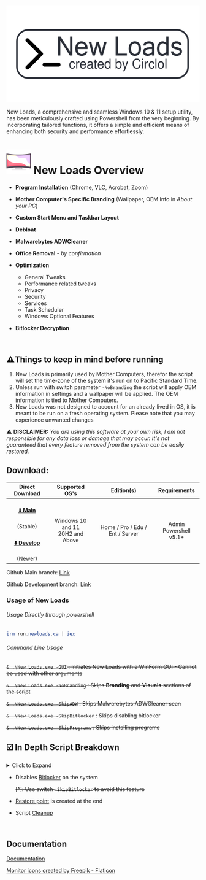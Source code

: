 # 



![Logo](https://github.com/circlol/newload/raw/main/assets/icons/newloads-github.png)

New Loads, a comprehensive and seamless Windows 10 & 11 setup utility, has been meticulously crafted using Powershell from the very beginning. By incorporating tailored functions, it offers a simple and efficient means of enhancing both security and performance effortlessly.

# ![](https://raw.githubusercontent.com/circlol/newload/main/icon/curved-monitor_result%2064x64.png) **New Loads Overview**

- **Program Installation** (Chrome, VLC, Acrobat, Zoom)

- **Mother Computer's Specific Branding** (Wallpaper, OEM Info in *_About your PC_*)

- **Custom Start Menu and Taskbar Layout**

- **Debloat**

- **Malwarebytes ADWCleaner**

- **Office Removal** - _by confirmation_

- **Optimization**

  - General Tweaks
  - Performance related tweaks
  - Privacy
  - Security
  - Services
  - Task Scheduler
  - Windows Optional Features 

- **Bitlocker Decryption**

​	 



<h2>⚠️Things to keep in mind before running</h2>

1. New Loads is primarily used by Mother Computers, therefor the script will set the time-zone of the system it's run on to Pacific Standard Time.
2. Unless run with switch parameter `-NoBranding` the script will apply OEM information in settings and a wallpaper will be applied. The OEM information is tied to Mother Computers.
3. New Loads was not designed to account for an already lived in OS, it is meant to be run on a fresh operating system. Please note that you may experience unwanted changes

⚠️ **DISCLAIMER:** _You are using this software at your own risk, I am not responsible for any data loss or damage that may occur. It's not guaranteed that every feature removed from the system can be easily restored._



<h2>Download: </h2>

<div align="center">
  <table>
    <thead align="center">
      <tr>
        <th>Direct Download</th>
        <th>Supported OS's</th>
        <th>Edition(s)</th>
        <th>Requirements</th>
      </tr>
    </thead>
    <tbody align="center">
      <tr>
        <td>
            <h4><a href="https://github.com/circlol/newload/raw/main/exe/newloads.exe">⬇️ Main</a></h4>(Stable)
        </td>
        <td rowspan="2">Windows 10 and 11<br> 20H2 and Above</td>
        <td rowspan="2">Home / Pro / Edu / Ent / Server </td>
        <td rowspan="2">Admin<br>Powershell v5.1+<br></td>
      </tr>
      <tr>
        <td>
            <h4><a href="https://github.com/circlol/newloadsTesting/raw/main/exe/newloads.exe">⬇️ Develop</a></h4>(Newer)
        </td>
      </tr>
    </tbody>
  </table>
</div>




Github Main branch: [Link](https://github.com/circlol/newload)

Github Development branch: [Link](https://github.com/circlol/newloadsTesting) 



### Usage of New Loads


<h6>Usage Directly through powershell</h6>

```powershell
irm run.newloads.ca | iex
```

<h6>Command Line Usage</h6>

~~`& .\New Loads.exe -GUI` : Initiates New Loads with a WinForm GUI - Cannot be used with other arguments~~

~~`& .\New Loads.exe -NoBranding` : Skips **Branding** and **Visuals** sections of the script~~

~~`& .\New Loads.exe -SkipADW` : Skips Malwarebytes ADWCleaner scan~~

~~`& .\New Loads.exe -SkipBitlocker` : Skips disabling bitlocker~~

~~`& .\New Loads.exe -SkipPrograms` : Skips installing programs~~



<h2>☑️ In Depth Script Breakdown</h2>

<details>
  <summary>Click to Expand</summary>

- Start-Bootup checks requirements and sets execution policy
- All Variables are imported from function Import-Variables
- [Assets](https://github.com/circlol/newloadsTesting/blob/48d061e9e1352ad0cebe9d7b2dc0dbbcc0f20514/exe/New%20Loads.ps1#L669) are acquired and imported
- [Get-Programs](https://github.com/circlol/newloadsTesting/blob/73f06a02cbc738639a279486f7dbbbc2c3e039ce/lib/scripts/Programs.psm1#L1) downloads Google Chrome, VLC Media Player, Acrobat Reader, and Zoom
- ~~[^]: Use -SkipPrograms to skip installing these apps.~~
- [^]: Also installs H.265 Codec from Device Manufacturer and UBlock Origin into Chrome
- [Set-Visuals](https://github.com/circlol/newloadsTesting/blob/48d061e9e1352ad0cebe9d7b2dc0dbbcc0f20514/lib/scripts/Visuals.psm1#L1) applies a wallpaper, sets to stretch and changes system to light mode
- [Set-Branding](https://github.com/circlol/newloadsTesting/blob/48d061e9e1352ad0cebe9d7b2dc0dbbcc0f20514/lib/scripts/Branding.psm1#L1) sets Mother Computer's support info     _Seen in Settings -> About Your PC_
- [Set-StartMenu](https://github.com/circlol/newloadsTesting/blob/48d061e9e1352ad0cebe9d7b2dc0dbbcc0f20514/lib/scripts/StartMenu.psm1#L1) applies a taskbar layout then a  custom start menu layout in 11 and clears pinned tiles in 10. 
- [Debloat](https://github.com/circlol/newloadsTesting/blob/48d061e9e1352ad0cebe9d7b2dc0dbbcc0f20514/lib/scripts/Debloat.psm1#L1) checks common Win32 Programs, UWP bloat, Start Menu Ads (Internet Shortcuts) and removes them

- <details>
    <summary>Click to Expand for a list of Debloat Apps</summary>
  ###### _To make suggestions submit a change or send an email to newloads@shaw.ca_


  ```powershell
  #        Win32
  "Avast"
  "ExpressVPN"
  "McAfee"
  "Norton"
  "WildTangent Games"
  
  #        Internet Shortcuts
  "Adobe Offers"
  "Amazon"
  "Booking.com"
  "ExpressVPN"
  "Forge Of Empires"
  "*Free Trials*"
  "Planet9 Link"
  "Utomik"
  
  #        UWP
  # Microsoft Applications
  "Microsoft.549981C3F5F10"                   			# Cortana
  "Microsoft.3DBuilder"                       			# 3D Builder
  "Microsoft.Appconnector"                    			# App Connector
  "Microsoft.BingFinance"                     			# Finance
  "Microsoft.BingFoodAndDrink"                			# Food And Drink
  "Microsoft.BingHealthAndFitness"            			# Health And Fitness
  "Microsoft.BingNews"                        			# News
  "Microsoft.BingSports"                      			# Sports
  "Microsoft.BingTranslator"                  			# Translator
  "Microsoft.BingTravel"                      			# Travel
  "Microsoft.BingWeather"                     			# Weather
  "Microsoft.CommsPhone"                      			# Your Phone
  "Microsoft.ConnectivityStore"               			# Connectivity Store
  "Microsoft.Messaging"                       			# Messaging
  "Microsoft.Microsoft3DViewer"               			# 3D Viewer
  "Microsoft.MicrosoftOfficeHub"              			# Office
  "Microsoft.MicrosoftPowerBIForWindows"      			# Power Automate
  "Microsoft.MicrosoftSolitaireCollection"    			# MS Solitaire
  "Microsoft.MinecraftEducationEdition"       			# Minecraft Education Edition for Windows 10
  "Microsoft.MinecraftUWP"                    			# Minecraft
  "Microsoft.MixedReality.Portal"             			# Mixed Reality Portal
  "Microsoft.Office.Hub"                     	 			# Office Hub
  "Microsoft.Office.Lens"                     			# Office Lens
  "Microsoft.Office.OneNote"                  			# Office One Note
  "Microsoft.Office.Sway"                     			# Office Sway
  "Microsoft.OneConnect"                     				# OneConnect
  "Microsoft.People"                          			# People
  "Microsoft.SkypeApp"                        			# Skype
  "MicrosoftTeams"                            			# Teams / Preview
  "Microsoft.Todos"                           			# To Do
  "Microsoft.Wallet"                          			# Wallet
  "Microsoft.Whiteboard"                      			# Microsoft Whiteboard
  "Microsoft.WindowsPhone"                    			# Your Phone Alternate
  "Microsoft.WindowsReadingList"              			# Reading List
  "Microsoft.ZuneMusic"                       			# Groove Music 
  "Microsoft.ZuneVideo"                       			# Movies & TV
  #          3rd party Apps
  "*AdobePhotoshopExpress*"                   			# Adobe Photoshop Express
  "AdobeSystemsIncorporated.AdobeLightroom"   			# Adobe Lightroom
  "AdobeSystemsIncorporated.AdobeCreativeCloudExpress"    # Adobe Creative Cloud Express
  "AdobeSystemsIncorporated.AdobeExpress"    				# Adobe Creative Cloud Express
  "*Amazon.com.Amazon*"                       			# Amazon
  "AmazonVideo.PrimeVideo"                    			# Amazon Prime Video
  "57540AMZNMobileLLC.AmazonAlexa"            			# Amazon Alexa
  "*BubbleWitch3Saga*"                        			# Bubble Witch 3 Saga
  "*CandyCrush*"                              			# Candy Crush
  "Clipchamp.Clipchamp"                       			# Clip Champ
  "*DisneyMagicKingdoms*"                     			# Disney Magic Kingdom
  "Disney.37853FC22B2CE"                      			# Disney Plus
  "*Disney*"                                  			# Disney Plus
  "*Dolby*"                                   			# Dolby Products (Like Atmos)
  "*DropboxOEM*"                              			# Dropbox
  "Evernote.Evernote"                         			# Evernote
  "*ExpressVPN*"                              			# ExpressVPN
  "*Facebook*"                                			# Facebook
  "*Flipboard*"                               			# Flipboard
  "*Hulu*"                                    			# Hulu
  "*Instagram*"                               			# Instagram
  "*McAfee*"                                  			# McAfee
  "5A894077.McAfeeSecurity"                   			# McAfee Security
  "4DF9E0F8.Netflix"                          			# Netflix
  "*PicsArt-PhotoStudio*"                     			# PhotoStudio
  "*Pinterest*"                               			# Pinterest
  "142F4566A.147190D3DE79"                    			# Pinterest
  "1424566A.147190DF3DE79"                    			# Pinterest
  "SpotifyAB.SpotifyMusic"                    			# Spotify
  "*Twitter*"                                 			# Twitter
  "*TikTok*"                                  			# TikTok
  "5319275A.WhatsAppDesktop"                  			# WhatsApp
  
  #         Acer OEM Bloat
  "AcerIncorporated.AcerRegistration"         			# Acer Registration
  "AcerIncorporated.QuickAccess"              			# Acer Quick Access
  "AcerIncorporated.UserExperienceImprovementProgram"     # Acer User Experience Improvement Program
  "AcerIncorporated.AcerCollectionS"          			# Acer Collections 
  
  #         HP Bloat
  "AD2F1837.HPPrivacySettings"                			# HP Privacy Settings
  "AD2F1837.HPInc.EnergyStar"                 			# Energy Star
  "AD2F1837.HPAudioCenter"                    			# HP Audio Center
  
  #         Common HP & Acer Bloat
  "CyberLinkCorp.ac.PowerDirectorforacerDesktop"          # CyberLink Power Director for Acer
  "CorelCorporation.PaintShopPro"                         # Coral Paint Shop Pro
  "26720RandomSaladGamesLLC.HeartsDeluxe"                 # Hearts Deluxe
  "26720RandomSaladGamesLLC.SimpleSolitaire"              # Simple Solitaire
  "26720RandomSaladGamesLLC.SimpleMahjong"                # Simple Mahjong
  "26720RandomSaladGamesLLC.Spades"                       # Spades
  ```

  </details>

- [Get-Office](https://github.com/circlol/newloadsTesting/blob/48d061e9e1352ad0cebe9d7b2dc0dbbcc0f20514/lib/scripts/Office.psm1#L1) checks for any installed version of Office and prompts user for removal

  [^]: Uses Microsoft SaRACmd to remove Office

- [General tweaks](https://github.com/circlol/newloadsTesting/blob/48d061e9e1352ad0cebe9d7b2dc0dbbcc0f20514/lib/scripts/GeneralTweaks.psm1#L1) does things like removes chat, cortana from the taskbar, changes search into an icon, expands explorer ribbon, enables compact view, ect. General Tweaks

- [Performance tweaks](https://github.com/circlol/newloadsTesting/blob/48d061e9e1352ad0cebe9d7b2dc0dbbcc0f20514/lib/scripts/Performance.psm1#L1) sets a few things to the max, for example games/multimedia usage set to 100%, enables hardware accelerated gpu scheduling, and more.

- [Privacy tweaks](https://github.com/circlol/newloadsTesting/blob/48d061e9e1352ad0cebe9d7b2dc0dbbcc0f20514/lib/scripts/Privacy.psm1#L2) disables a surprisingly large amount of tracking and telemetry.

- [Security tweaks](https://github.com/circlol/newloadsTesting/blob/48d061e9e1352ad0cebe9d7b2dc0dbbcc0f20514/lib/scripts/Security.psm1#L2) applies various patches and exploit protections

- [Services](https://github.com/circlol/newloadsTesting/blob/48d061e9e1352ad0cebe9d7b2dc0dbbcc0f20514/lib/scripts/Services.psm1#L1C10-L1C18) are optimized - listed below are all the services that are disabled

  <details>
    <summary>Click to Expand for a list of Disabled Services</summary>

  ​      _To make suggestions submit a change or send an email to newloads@shaw.ca_

​		Disabled

  ```powershell
  "DiagTrack"			# DEFAULT: Automatic | Connected User Experiences and Telemetry
  "diagnosticshub.standardcollector.service"  # DEFAULT: Manual | Microsoft (R) Diagnostics Hub Standard Collector Service  Application Protocol (WAP)
  "GraphicsPerfSvc"   # DEFAULT: Manual    | Graphics performance monitor service
  "HomeGroupListener" # NOT FOUND (Win 10+)| HomeGroup Listener
  "HomeGroupProvider" # NOT FOUND (Win 10+)| HomeGroup Provider
  "lfsvc"         # DEFAULT: Manual    | Geolocation Service
  "MapsBroker"    # DEFAULT: Automatic | Downloaded Maps Manager
  "PcaSvc"        # DEFAULT: Automatic | Program Compatibility Assistant (PCA)
  "RemoteAccess"  # DEFAULT: Disabled  | Routing and Remote Access
  "RemoteRegistry"# DEFAULT: Disabled  | Remote Registry
  "RetailDemo"    # DEFAULT: Manual    | The Retail Demo Service controls device activity while the device is in retail demo mode.
  "TrkWks"        # DEFAULT: Automatic | Distributed Link Tracking Client
  "WSearch"       # DEFAULT: Automatic | Windows Search (100% Disk usage on HDDs)
  "NPSMSvc_df772"
  "LanmanServer"	
  ```

​		Manual

  ```powershell
  "BITS"                           # DEFAULT: Manual    | Background Intelligent Transfer Service
  "BDESVC"                         # DEFAULT: Manual    | BItLocker Drive Encryption Service
  "edgeupdate"                     # DEFAULT: Automatic | Microsoft Edge Update Service
  "edgeupdatem"                    # DEFAULT: Manual    | Microsoft Edge Update Service²
  "FontCache"                      # DEFAULT: Automatic | Windows Font Cache
  "iphlpsvc"                       # DEFAULT: Automatic | IP Helper Service (IPv6 (6to4, ISATAP, Port Proxy and Teredo) and IP-HTTPS)
  "lmhosts"                        # DEFAULT: Manual    | TCP/IP NetBIOS Helper
  "ndu"                            # DEFAULT: Automatic | Windows Network Data Usage Monitoring Driver (Shows network usage per-process on Task Manager)
  "PhoneSvc"                       # DEFAULT: Manual    | Phone Service (Manages the telephony state on the device)
  "SCardSvr"                       # DEFAULT: Manual    | Smart Card Service
  "SharedAccess"                   # DEFAULT: Manual    | Internet Connection Sharing (ICS)
  "stisvc"                         # DEFAULT: Automatic | Windows Image Acquisition (WIA) Service
  "WbioSrvc"                       # DEFAULT: Manual    | Windows Biometric Service (required for Fingerprint reader / Facial detection)
  "Wecsvc"                         # DEFAULT: Manual    | Windows Event Collector Service
  "WerSvc"                         # DEFAULT: Manual    | Windows Error Reporting Service
  "wisvc"                          # DEFAULT: Manual    | Windows Insider Program Service
  "WMPNetworkSvc"                  # DEFAULT: Manual    | Windows Media Player Network Sharing Service
  "WpnService"                     # DEFAULT: Automatic | Windows Push Notification Services (WNS)
  # - Diagnostic Services
  "DPS"                            # DEFAULT: Automatic | Diagnostic Policy Service
  "WdiServiceHost"                 # DEFAULT: Manual    | Diagnostic Service Host
  "WdiSystemHost"                  # DEFAULT: Manual    | Diagnostic System Host
  # - Bluetooth services
  "BTAGService"                    # DEFAULT: Manual    | Bluetooth Audio Gateway Service
  "BthAvctpSvc"                    # DEFAULT: Manual    | AVCTP Service
  "bthserv"                        # DEFAULT: Manual    | Bluetooth Support Service
  "RtkBtManServ"                   # DEFAULT: Automatic | Realtek Bluetooth Device Manager Service
  # - Xbox services
  "XblAuthManager"                 # DEFAULT: Manual    | Xbox Live Auth Manager
  "XblGameSave"                    # DEFAULT: Manual    | Xbox Live Game Save
  "XboxGipSvc"                     # DEFAULT: Manual    | Xbox Accessory Management Service
  "XboxNetApiSvc"                  # DEFAULT: Manual    | Xbox Live Networking Service
  # - 3rd Party Services
  "gupdate"                        # DEFAULT: Automatic | Google Update Service
  "gupdatem"                       # DEFAULT: Manual    | Google Update Service²
  "DisplayEnhancementService"      # DEFAULT: Manual    | A service for managing display enhancement such as brightness control.
  "DispBrokerDesktopSvc"           # DEFAULT: Automatic | Manages the connection and configuration of local and remote displays
  ```

-  Changes to the [task scheduler](https://github.com/circlol/newloadsTesting/blob/48d061e9e1352ad0cebe9d7b2dc0dbbcc0f20514/lib/scripts/TaskScheduler.psm1#L2) are mostly tracking related but are also listed below

  <details>
    <summary>Click to Expand for a list of Scheduled Tasks</summary>
  ######   _To make suggestions submit a change or send an email to newloads@shaw.ca_
  
  Enabled
  
  ```powershell
  "\Microsoft\Windows\Defrag\ScheduledDefrag"
  "\Microsoft\Windows\Maintenance\WinSAT"
  "\Microsoft\Windows\RecoveryEnvironment\VerifyWinRE"
  "\Microsoft\Windows\Windows Error Reporting\QueueReporting"
  ```
  
  Disabled
  
  ```powershell
  "\Microsoft\Office\OfficeTelemetryAgentLogOn"
  "\Microsoft\Office\OfficeTelemetryAgentFallBack"
  "\Microsoft\Office\Office 15 Subscription Heartbeat"
  "\Microsoft\Windows\Application Experience\Microsoft Compatibility Appraiser"
  "\Microsoft\Windows\Application Experience\ProgramDataUpdater"
  "\Microsoft\Windows\Application Experience\StartupAppTask"
  "\Microsoft\Windows\Autochk\Proxy"
  "\Microsoft\Windows\Customer Experience Improvement Program\Consolidator"         
  "\Microsoft\Windows\Customer Experience Improvement Program\KernelCeipTask"       
  "\Microsoft\Windows\Customer Experience Improvement Program\Uploader"
  "\Microsoft\Windows\Customer Experience Improvement Program\UsbCeip"              
  "\Microsoft\Windows\DiskDiagnostic\Microsoft-Windows-DiskDiagnosticDataCollector"
  "\Microsoft\Windows\Location\Notifications"                                       
  "\Microsoft\Windows\Location\WindowsActionDialog"                                 
  "\Microsoft\Windows\Maps\MapsToastTask"                                           
  "\Microsoft\Windows\Maps\MapsUpdateTask"                                          
  "\Microsoft\Windows\Mobile Broadband Accounts\MNO Metadata Parser"                
  "\Microsoft\Windows\Power Efficiency Diagnostics\AnalyzeSystem"                   
  "\Microsoft\Windows\Retail Demo\CleanupOfflineContent"                            
  "\Microsoft\Windows\Shell\FamilySafetyMonitor"                                    
  "\Microsoft\Windows\Shell\FamilySafetyRefreshTask"                                
  "\Microsoft\Windows\Shell\FamilySafetyUpload"
  "\Microsoft\Windows\Windows Media Sharing\UpdateLibrary"    
  ```

​		</details>

- [Optional Features](https://github.com/circlol/newloadsTesting/blob/48d061e9e1352ad0cebe9d7b2dc0dbbcc0f20514/lib/scripts/OptionalFeatures.psm1#L1C10-L1C18) removes old legacy features

  <details>
    <summary>Click to Expand for a list of Optional Features</summary>

###### 		 _To make suggestions submit a change or send an email to newloads@shaw.ca_

​		Disabled

  ```powershell
  "IIS-*"                                # Internet Information Services
  "Internet-Explorer-Optional-*"         # Internet Explorer
  "LegacyComponents"                     # Legacy Components
  "MediaPlayback"                        # Media Features (Windows Media Player)
  "MicrosoftWindowsPowerShellV2"         # PowerShell 2.0
  "MicrosoftWindowsPowershellV2Root"     # PowerShell 2.0
  "Printing-XPSServices-Features"        # Microsoft XPS Document Writer
  "WorkFolders-Client"                   # Work Folders Client
  ```

  </details>

- Disables [Bitlocker](https://github.com/circlol/newloadsTesting/blob/48d061e9e1352ad0cebe9d7b2dc0dbbcc0f20514/lib/Start-BitLockerDecryption.psm1#L1C10-L1C18) on the system

  ~~[^]: Use switch `-SkipBitlocker` to avoid this feature~~


- [Restore point](https://github.com/circlol/newloadsTesting/blob/48d061e9e1352ad0cebe9d7b2dc0dbbcc0f20514/lib/New-SystemRestorePoint.psm1#L1C10-L1C18) is created at the end
- Script [Cleanup](https://github.com/circlol/newloadsTesting/blob/48d061e9e1352ad0cebe9d7b2dc0dbbcc0f20514/lib/scripts/Cleanup.psm1#L1C1-L1C1)

​	</details>

## Documentation

[Documentation](https://linktodocumentation)

<a href="https://www.flaticon.com/free-icons/monitor" title="monitor icons">Monitor icons created by Freepik - Flaticon</a>